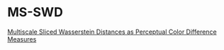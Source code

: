 # MS-SWD
[Multiscale Sliced Wasserstein Distances as Perceptual Color Difference Measures](http://arxiv.org/abs/2407.10181)

